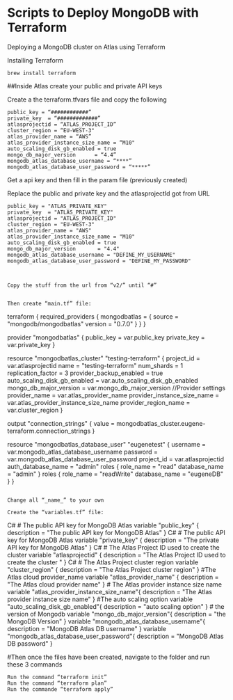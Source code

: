 # Scripts to Deploy MongoDB with Terraform
Deploying a MongoDB cluster on Atlas using Terraform


Installing Terraform

```
brew install terraform
```

##Inside Atlas create your public and private API keys 

Create a the terraform.tfvars file and copy the following 

```
public_key = “############”
private_key  = “#############”
atlasprojectid = “ATLAS_PROJECT_ID”
cluster_region = “EU-WEST-3"
atlas_provider_name = “AWS”
atlas_provider_instance_size_name = “M10"
auto_scaling_disk_gb_enabled = true
mongo_db_major_version   	= “4.4”
mongodb_atlas_database_username = “****”
mongodb_atlas_database_user_password = “*****”
```

Get a api key and then fill in the param file (previously created)


Replace the public and private key and the atlasprojectId got from URL

```
public_key = "ATLAS_PRIVATE_KEY"
private_key  = "ATLAS_PRIVATE_KEY"
atlasprojectid = "ATLAS_PROJECT_ID"
cluster_region = "EU-WEST-3"
atlas_provider_name = "AWS"
atlas_provider_instance_size_name = "M10"
auto_scaling_disk_gb_enabled = true
mongo_db_major_version       = "4.4"
mongodb_atlas_database_username = "DEFINE_MY_USERNAME"
mongodb_atlas_database_user_password = "DEFINE_MY_PASSWORD"



Copy the stuff from the url from “v2/” until “#”


Then create “main.tf” file:

```
terraform {
 required_providers {
   mongodbatlas = {
     source = "mongodb/mongodbatlas"
     version = "0.7.0"
   }
 }
}

provider "mongodbatlas" {
 public_key  = var.public_key
 private_key = var.private_key
}

resource "mongodbatlas_cluster" "testing-terraform" {
 project_id              = var.atlasprojectid
 name                    = "testing-terraform"
 num_shards                   = 1
 replication_factor           = 3
 provider_backup_enabled      = true
 auto_scaling_disk_gb_enabled = var.auto_scaling_disk_gb_enabled
 mongo_db_major_version       = var.mongo_db_major_version
 //Provider settings
 provider_name               = var.atlas_provider_name
 provider_instance_size_name = var.atlas_provider_instance_size_name
 provider_region_name        = var.cluster_region
 }

output "connection_strings" {
value = mongodbatlas_cluster.eugene-terraform.connection_strings
}

resource "mongodbatlas_database_user" "eugenetest" {
 username           = var.mongodb_atlas_database_username
 password           = var.mongodb_atlas_database_user_password
 project_id              = var.atlasprojectid
 auth_database_name = "admin"
 roles {
   role_name     = "read"
   database_name = "admin"
 }
 roles {
   role_name     = "readWrite"
   database_name = "eugeneDB"
 }
}
```

Change all “_name_” to your own

Create the “variables.tf” file:

```
C# # The  public API key for MongoDB Atlas
variable "public_key" {
  description = "The public API key for MongoDB Atlas"
}
C# # The  public API key for MongoDB Atlas
variable "private_key" {
  description = "The private API key for MongoDB Atlas"
}
C# # The Atlas Project ID used to create the cluster 
variable "atlasprojectid" {
    description = "The Atlas Project ID used to create the cluster "
}
C# # The Atlas Project cluster region 
variable "cluster_region" {
    description = "The Atlas Project cluster region"
}
&#35;The Atlas cloud provider_name
variable "atlas_provider_name" {
    description = "The Atlas cloud provider name"
}
&#35; The Atlas provider instance size name
variable "atlas_provider_instance_size_name"{
    description = "The Atlas provider instance size name"
}
#The auto scaling option
variable "auto_scaling_disk_gb_enabled"{
    description = "auto scaling option"
}
&#35; the version of Mongodb 
variable "mongo_db_major_version"{
    description = "the MongoDB Version"
}
variable "mongodb_atlas_database_username"{
    description = "MongoDB Atlas DB username" 
}
variable "mongodb_atlas_database_user_password"{
    description = "MongoDB Atlas DB password" 
}

#Then once the files have been created, navigate to the folder and run these 3 commands

```
Run the command “terraform init”
Run the command “terraform plan”
Run the commande “terraform apply”
```


